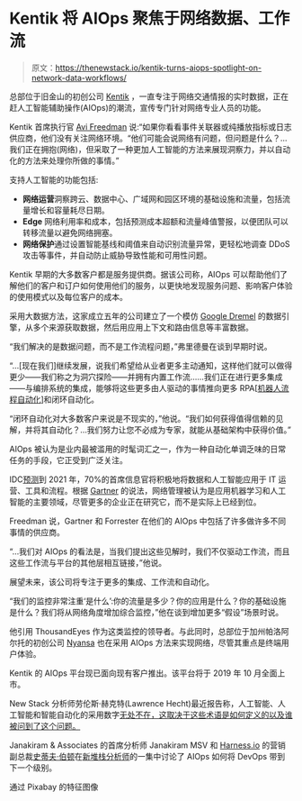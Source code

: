 # Kentik 将 AIOps 聚焦于网络数据、工作流

> 原文：<https://thenewstack.io/kentik-turns-aiops-spotlight-on-network-data-workflows/>

总部位于旧金山的初创公司 [Kentik](https://www.kentik.com/) ，一直专注于网络交通情报的实时数据，正在赶人工智能辅助操作(AIOps)的潮流，宣传专门针对网络专业人员的功能。

Kentik 首席执行官 [Avi Freedman](https://twitter.com/avifreedman?lang=en) 说:“如果你看看事件关联器或纯播放指标或日志供应商，他们没有关注网络环境。“他们可能会说网络有问题，但问题是什么？…我们正在拥抱(网络)，但采取了一种更加人工智能的方法来展现洞察力，并以自动化的方法来处理你所做的事情。”

支持人工智能的功能包括:

*   **网络运营**洞察跨云、数据中心、广域网和园区环境的基础设施和流量，包括流量增长和容量耗尽日期。
*   **Edge** 网络利用率和成本，包括预测成本超额和流量峰值警报，以便团队可以转移流量以避免网络拥塞。
*   **网络保护**通过设置智能基线和阈值来自动识别流量异常，更轻松地调查 DDoS 攻击等事件，并自动防止威胁导致性能和可用性问题。

Kentik 早期的大多数客户都是服务提供商。据该公司称，AIOps 可以帮助他们了解他们的客户和订户如何使用他们的服务，以更快地发现服务问题、影响客户体验的使用模式以及每位客户的成本。

采用大数据方法，这家成立五年的公司建立了一个模仿 [Google Dremel](https://research.google.com/pubs/pub36632.html) 的数据引擎，从多个来源获取数据，然后用应用上下文和路由信息等丰富数据。

“我们解决的是数据问题，而不是工作流程问题，”弗里德曼在谈到早期时说。

“…[现在我们]继续发展，说我们希望给从业者更多主动通知，这样他们就可以做得更少——我们称之为洞穴探险——并拥有内置工作流……我们正在进行更多集成——与编排系统的集成，能够将这些更多由人驱动的事情推向更多 RPA[[机器人流程自动化](https://thenewstack.io/what-is-robotic-processing-automation/)]和闭环自动化。

“闭环自动化对大多数客户来说是不现实的，”他说。“我们如何获得值得信赖的见解，并将其自动化？…我们努力让您不必成为专家，就能从基础架构中获得价值。”

AIOps 被认为是业内最被滥用的时髦词汇之一，作为一种自动化单调乏味的日常任务的手段，它正受到广泛关注。

IDC[预测](https://www.businesswire.com/news/home/20181031005201/en/IDC-Reveals-Worldwide-CIO-Agenda-2019-Predictions)到 2021 年，70%的首席信息官将积极地将数据和人工智能应用于 IT 运营、工具和流程。根据 [Gartner](https://thenewstack.io/machine-learning-for-operations/) 的说法，网络管理被认为是应用机器学习和人工智能的主要领域，尽管更多的企业正在研究它，而不是实际上已经到位。

Freedman 说，Gartner 和 Forrester 在他们的 AIOps 中包括了许多做许多不同事情的供应商。

“…我们对 AIOps 的看法是，当我们提出这些见解时，我们不仅驱动工作流，而且这些工作流与平台的其他层相互链接，”他说。

展望未来，该公司将专注于更多的集成、工作流和自动化。

“我们的监控非常注重‘是什么’:你的流量是多少？你的应用是什么？你的基础设施是什么？我们将从网络角度增加综合监控，”他在谈到增加更多“假设”场景时说。

他引用 ThousandEyes 作为这类监控的领导者。与此同时，总部位于加州帕洛阿尔托的初创公司 [Nyansa](/nyansa-analytics-for-diving-into-network-health/) 也在采用 AIOps 方法来实现网络，尽管其重点是终端用户体验。

Kentik 的 AIOps 平台现已面向现有客户推出。该平台将于 2019 年 10 月全面上市。

New Stack 分析师劳伦斯·赫克特(Lawrence Hecht)最近报告称，人工智能、人工智能和智能自动化的采用数字[无处不在，这取决于这些术语是如何定义的以及谁被问到了这个问题。](/aiops-users-found-in-the-wild/)

Janakiram & Associates 的首席分析师 Janakiram MSV 和 [Harness.io](https://harness.io/) 的营销副总裁[史蒂夫·伯顿](https://www.linkedin.com/in/burtonsays/)在[新堆栈分析师](https://thenewstack.io/realizing-devops-dreams-with-containers-and-aiops/)的一集中讨论了 AIOps 如何将 DevOps 带到下一个级别。

通过 Pixabay 的特征图像

<svg xmlns:xlink="http://www.w3.org/1999/xlink" viewBox="0 0 68 31" version="1.1"><title>Group</title> <desc>Created with Sketch.</desc></svg>